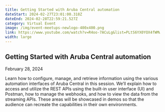 ```yaml
---
title: Getting Started with Aruba Central automation
dateStart: 2024-02-27T23:01:00.318Z
dateEnd: 2024-02-28T22:59:21.527Z
category: Virtual Event
image: /img/event-meetups-newlogo-400x400.png
link: https://www.youtube.com/watch?v=R4oo-7ACuLg&list=PLtS6YX0YOX4fWMwKbp9blyI1GLdXlbWjY
width: large
---
```

## Getting Started with Aruba Central automation

February 28, 2024

Learn how to configure, manage, and retrieve information using the various automation interfaces of Aruba Central in this session. We’ll explain how to access and utilize the REST APIs using the built-in user interface (UI) and Postman, how to manage the webhooks, and how to view the data from the streaming APIs.  These areas will be showcased in demos so that the audience can recreate the capabilities in their own environments.
